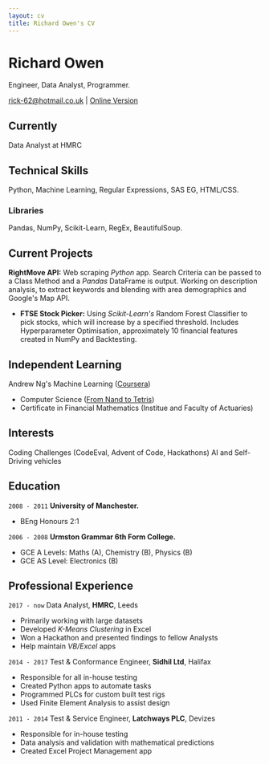 ```yaml
---
layout: cv
title: Richard Owen's CV
---
```

# Richard Owen
Engineer, Data Analyst, Programmer.

<div id="webaddress">
<a href="rick-62@hotmail.co.uk">rick-62@hotmail.co.uk</a>
  | <a href="https://rick-62.github.io/markdown-cv/">Online Version</a>
</div>


## Currently

Data Analyst at HMRC

## Technical Skills

Python, Machine Learning, Regular Expressions, SAS EG, HTML/CSS.

### Libraries

Pandas, NumPy, Scikit-Learn, RegEx, BeautifulSoup.

## Current Projects

**RightMove API:** Web scraping *Python* app. Search Criteria can be passed to a Class Method and a *Pandas* DataFrame is output. Working on description analysis, to extract keywords and blending with area demographics and Google's Map API.
- **FTSE Stock Picker:** Using *Scikit-Learn's* Random Forest Classifier to pick stocks, which will increase by a specified threshold. Includes Hyperparameter Optimisation, approximately 10 financial features created in NumPy and Backtesting. 

## Independent Learning

Andrew Ng's Machine Learning ([Coursera](https://www.coursera.org/learn/machine-learning))
- Computer Science ([From Nand to Tetris](http://nand2tetris.org/))
- Certificate in Financial Mathematics (Institue and Faculty of Actuaries)

## Interests

Coding Challenges (CodeEval, Advent of Code, Hackathons)
AI and Self-Driving vehicles

## Education

`2008 - 2011`
__University of Manchester.__

- BEng Honours 2:1

`2006 - 2008`
__Urmston Grammar 6th Form College.__

- GCE A Levels: Maths (A), Chemistry (B), Physics (B)
- GCE AS Level: Electronics (B)

## Professional Experience

`2017 - now`
Data Analyst, __HMRC__, Leeds
- Primarily working with large datasets
- Developed *K-Means Clustering* in Excel
- Won a Hackathon and presented findings to fellow Analysts
- Help maintain *VB/Excel* apps

`2014 - 2017`
Test & Conformance Engineer, __Sidhil Ltd__, Halifax
- Responsible for all in-house testing
- Created Python apps to automate tasks
- Programmed PLCs for custom built test rigs
- Used Finite Element Analysis to assist design

`2011 - 2014`
Test & Service Engineer, __Latchways PLC__, Devizes
- Responsible for in-house testing
- Data analysis and validation with mathematical predictions
- Created Excel Project Management app

<!-- ### Footer

Last updated: Jan 2018 -->


